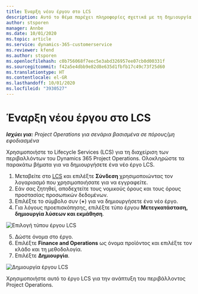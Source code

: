 ```yaml
---
title: Έναρξη νέου έργου στο LCS
description: Αυτό το θέμα παρέχει πληροφορίες σχετικά με τη δημιουργία ενός νέου έργου στο LCS για το περιβάλλον Project Operations.
author: stsporen
manager: Annbe
ms.date: 10/01/2020
ms.topic: article
ms.service: dynamics-365-customerservice
ms.reviewer: kfend
ms.author: stsporen
ms.openlocfilehash: c0b756068f7eec5e3abd326957ee07cb0d00331f
ms.sourcegitcommit: f42a5e4dbb9e82d8e635d1fbfb17c49c73f25d60
ms.translationtype: HT
ms.contentlocale: el-GR
ms.lasthandoff: 10/01/2020
ms.locfileid: "3930527"
---
```

# <a name="start-a-new-project-in-lcs"></a>Έναρξη νέου έργου στο LCS

_**Ισχύει για:** Project Operations για σενάρια βασισμένα σε πόρους/μη εφοδιασμένα_

Χρησιμοποιήστε το Lifecycle Services (LCS) για τη διαχείριση των περιβαλλόντων του Dynamics 365 Project Operations. Ολοκληρώστε τα παρακάτω βήματα για να δημιουργήσετε ένα νέο έργο LCS.

1. Μεταβείτε στο [LCS](https://lcs.dynamics.com/Logon/Index) και επιλέξτε **Σύνδεση** χρησιμοποιώντας τον λογαριασμό που χρησιμοποιήσατε για να εγγραφείτε.
2. Εάν σας ζητηθεί, αποδεχτείτε τους νομικούς όρους και τους όρους προστασίας προσωπικών δεδομένων.
3. Επιλέξτε το σύμβολο συν (**+**) για να δημιουργήσετε ένα νέο έργο.
4. Για λόγους προεπισκόπησης, επιλέξτε τύπο έργου **Μετεγκατάσταση, δημιουργία λύσεων και εκμάθηση**.

  ![Επιλογή τύπου έργου LCS](./media/create-lcs-1.png)

5. Δώστε όνομα στο έργο. 
6. Επιλέξτε **Finance and Operations** ως όνομα προϊόντος και επιλέξτε τον κλάδο και τη μεθοδολογία. 
7. Επιλέξτε **Δημιουργία**.

![Δημιουργία έργου LCS](./media/create-lcs-2.png)

Χρησιμοποιήστε αυτό το έργο LCS για την ανάπτυξη του περιβάλλοντος Project Operations.

